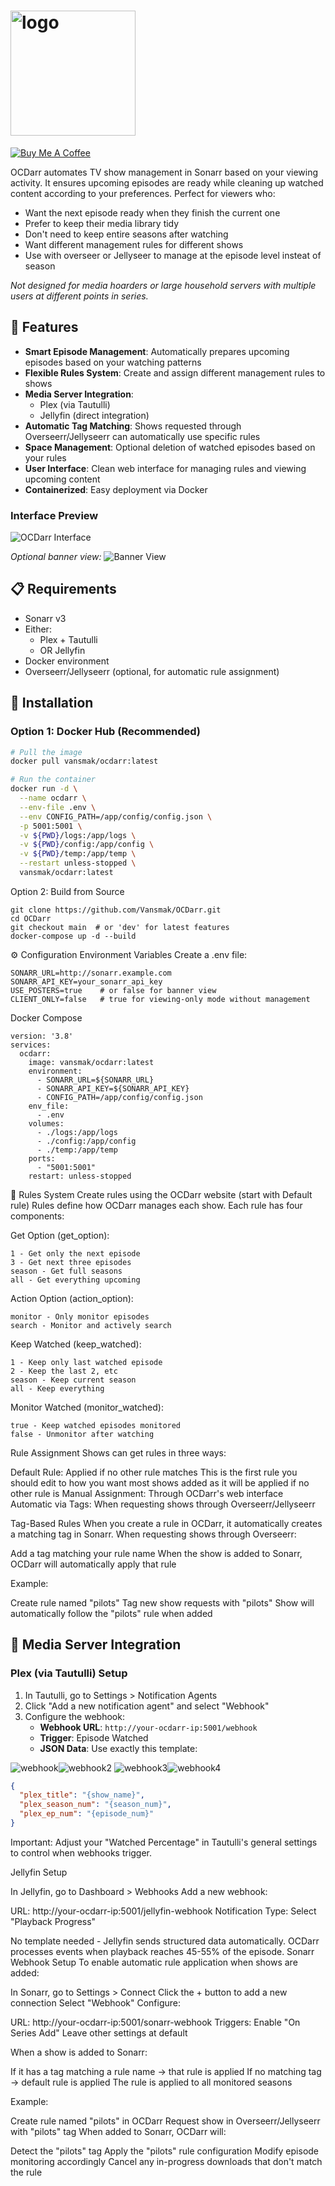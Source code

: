 #  <img src="https://github.com/Vansmak/OCDarr/assets/16037573/f802fece-e884-4282-8eb5-8c07aac1fd16" alt="logo" width="200"/>

[![Buy Me A Coffee](https://www.buymeacoffee.com/assets/img/custom_images/orange_img.png)](https://buymeacoffee.com/vansmak)

OCDarr automates TV show management in Sonarr based on your viewing activity. It ensures upcoming episodes are ready while cleaning up watched content according to your preferences. Perfect for viewers who:
- Want the next episode ready when they finish the current one
- Prefer to keep their media library tidy
- Don't need to keep entire seasons after watching
- Want different management rules for different shows
- Use with overseer or Jellyseer to manage at the episode level insteat of season

_Not designed for media hoarders or large household servers with multiple users at different points in series._

## 🌟 Features

- **Smart Episode Management**: Automatically prepares upcoming episodes based on your watching patterns
- **Flexible Rules System**: Create and assign different management rules to shows
- **Media Server Integration**: 
  - Plex (via Tautulli)
  - Jellyfin (direct integration)
- **Automatic Tag Matching**: Shows requested through Overseerr/Jellyseerr can automatically use specific rules
- **Space Management**: Optional deletion of watched episodes based on your rules
- **User Interface**: Clean web interface for managing rules and viewing upcoming content
- **Containerized**: Easy deployment via Docker

### Interface Preview
![OCDarr Interface](https://github.com/Vansmak/OCDarr/assets/16037573/5491d694-2e9a-46fb-a1f8-539dcaf661df)

_Optional banner view:_
![Banner View](https://github.com/user-attachments/assets/7db48f4e-7364-46c5-9c8b-449ddaed4de5)

## 📋 Requirements

- Sonarr v3
- Either:
  - Plex + Tautulli
  - OR Jellyfin
- Docker environment
- Overseerr/Jellyseerr (optional, for automatic rule assignment)

## 🚀 Installation

### Option 1: Docker Hub (Recommended)

```bash
# Pull the image
docker pull vansmak/ocdarr:latest

# Run the container
docker run -d \
  --name ocdarr \
  --env-file .env \
  --env CONFIG_PATH=/app/config/config.json \
  -p 5001:5001 \
  -v ${PWD}/logs:/app/logs \
  -v ${PWD}/config:/app/config \
  -v ${PWD}/temp:/app/temp \
  --restart unless-stopped \
  vansmak/ocdarr:latest
```
Option 2: Build from Source
```
git clone https://github.com/Vansmak/OCDarr.git
cd OCDarr
git checkout main  # or 'dev' for latest features
docker-compose up -d --build
```
⚙️ Configuration
Environment Variables
Create a .env file:
```
SONARR_URL=http://sonarr.example.com
SONARR_API_KEY=your_sonarr_api_key
USE_POSTERS=true    # or false for banner view
CLIENT_ONLY=false   # true for viewing-only mode without management
```
Docker Compose
```
version: '3.8'
services:
  ocdarr:
    image: vansmak/ocdarr:latest
    environment:
      - SONARR_URL=${SONARR_URL}
      - SONARR_API_KEY=${SONARR_API_KEY}
      - CONFIG_PATH=/app/config/config.json
    env_file:
      - .env
    volumes:
      - ./logs:/app/logs
      - ./config:/app/config
      - ./temp:/app/temp
    ports:
      - "5001:5001"
    restart: unless-stopped
```
📝 Rules System
Create rules using the OCDarr website (start with Default rule)
Rules define how OCDarr manages each show. Each rule has four components:

Get Option (get_option):

    1 - Get only the next episode
    3 - Get next three episodes
    season - Get full seasons
    all - Get everything upcoming


Action Option (action_option):

    monitor - Only monitor episodes
    search - Monitor and actively search


Keep Watched (keep_watched):

    1 - Keep only last watched episode
    2 - Keep the last 2, etc
    season - Keep current season
    all - Keep everything


Monitor Watched (monitor_watched):

    true - Keep watched episodes monitored
    false - Unmonitor after watching



Rule Assignment
Shows can get rules in three ways:

Default Rule: Applied if no other rule matches
  This is the first rule you should edit to how you want most shows added as it will be applied if no other rule is 
Manual Assignment: Through OCDarr's web interface
Automatic via Tags: When requesting shows through Overseerr/Jellyseerr

Tag-Based Rules
When you create a rule in OCDarr, it automatically creates a matching tag in Sonarr. When requesting shows through Overseerr:

Add a tag matching your rule name
When the show is added to Sonarr, OCDarr will automatically apply that rule



Example:

Create rule named "pilots"
Tag new show requests with "pilots"
Show will automatically follow the "pilots" rule when added

## 🔗 Media Server Integration

### Plex (via Tautulli) Setup

1. In Tautulli, go to Settings > Notification Agents
2. Click "Add a new notification agent" and select "Webhook"
3. Configure the webhook:
   - **Webhook URL**: `http://your-ocdarr-ip:5001/webhook`
   - **Trigger**: Episode Watched
   - **JSON Data**: Use exactly this template:

![webhook](https://github.com/Vansmak/OCDarr/assets/16037573/cf0db503-d730-4a9c-b83e-2d21a3430ece)![webhook2](https://github.com/Vansmak/OCDarr/assets/16037573/45be66c2-1869-49c1-8074-9081ed7c913b)
![webhook3](https://github.com/Vansmak/OCDarr/assets/16037573/24f02a75-2100-4b2a-9137-ce1e68803d1f)![webhook4](https://github.com/Vansmak/OCDarr/assets/16037573/f82198fc-e4c4-40ec-a9c7-551b2d8cdccd)

   ```json
   {
     "plex_title": "{show_name}",
     "plex_season_num": "{season_num}",
     "plex_ep_num": "{episode_num}"
   }
```
Important: Adjust your "Watched Percentage" in Tautulli's general settings to control when webhooks trigger.

Jellyfin Setup

In Jellyfin, go to Dashboard > Webhooks
Add a new webhook:

URL: http://your-ocdarr-ip:5001/jellyfin-webhook
Notification Type: Select "Playback Progress"



No template needed - Jellyfin sends structured data automatically. OCDarr processes events when playback reaches 45-55% of the episode.
Sonarr Webhook Setup
To enable automatic rule application when shows are added:

In Sonarr, go to Settings > Connect
Click the + button to add a new connection
Select "Webhook"
Configure:

URL: http://your-ocdarr-ip:5001/sonarr-webhook
Triggers: Enable "On Series Add"
Leave other settings at default



When a show is added to Sonarr:

If it has a tag matching a rule name -> that rule is applied
If no matching tag -> default rule is applied
The rule is applied to all monitored seasons

Example:

Create rule named "pilots" in OCDarr
Request show in Overseerr/Jellyseerr with "pilots" tag
When added to Sonarr, OCDarr will:

Detect the "pilots" tag
Apply the "pilots" rule configuration
Modify episode monitoring accordingly
Cancel any in-progress downloads that don't match the rule
